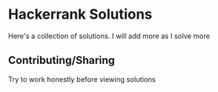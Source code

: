 # Hackerrank Solutions

Here's a collection of solutions. I will add more as I solve more


## Contributing/Sharing
Try to work honestly before viewing solutions

